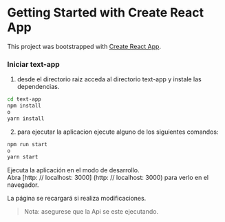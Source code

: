 # Getting Started with Create React App

This project was bootstrapped with [Create React App](https://github.com/facebook/create-react-app).

### Iniciar text-app

1. desde el directorio raiz acceda al directorio text-app y instale las dependencias.

```sh
cd text-app
npm install
o
yarn install
```

2. para ejecutar la aplicacion ejecute alguno de los siguientes comandos:

```sh
npm run start
o
yarn start
```

Ejecuta la aplicación en el modo de desarrollo. \
Abra [http: // localhost: 3000] (http: // localhost: 3000) para verlo en el navegador.

La página se recargará si realiza modificaciones.

> Nota: asegurese que la Api se este ejecutando.
